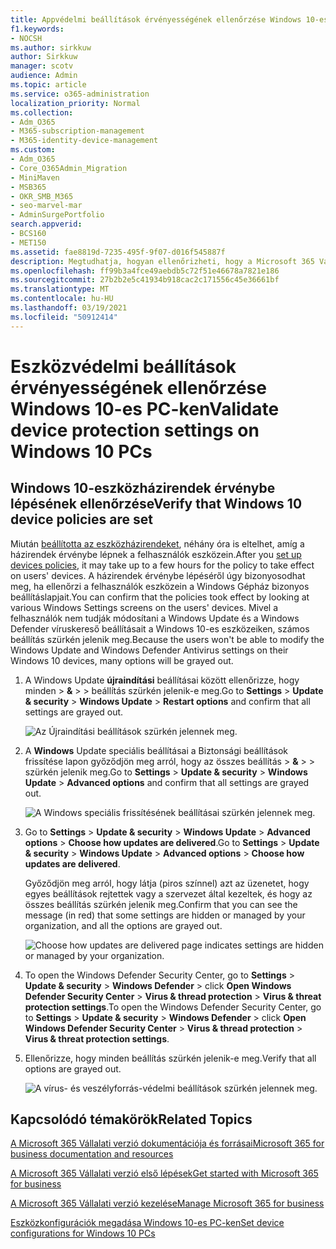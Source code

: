 ```yaml
---
title: Appvédelmi beállítások érvényességének ellenőrzése Windows 10-es PC-ken
f1.keywords:
- NOCSH
ms.author: sirkkuw
author: Sirkkuw
manager: scotv
audience: Admin
ms.topic: article
ms.service: o365-administration
localization_priority: Normal
ms.collection:
- Adm_O365
- M365-subscription-management
- M365-identity-device-management
ms.custom:
- Adm_O365
- Core_O365Admin_Migration
- MiniMaven
- MSB365
- OKR_SMB_M365
- seo-marvel-mar
- AdminSurgePortfolio
search.appverid:
- BCS160
- MET150
ms.assetid: fae8819d-7235-495f-9f07-d016f545887f
description: Megtudhatja, hogyan ellenőrizheti, hogy a Microsoft 365 Vállalati verzió appvédelmi beállításai hatályba lépnek-e a felhasználók Windows 10-es eszközein.
ms.openlocfilehash: ff99b3a4fce49aebdb5c72f51e46678a7821e186
ms.sourcegitcommit: 27b2b2e5c41934b918cac2c171556c45e36661bf
ms.translationtype: MT
ms.contentlocale: hu-HU
ms.lasthandoff: 03/19/2021
ms.locfileid: "50912414"
---
```

# <a name="validate-device-protection-settings-on-windows-10-pcs"></a><span data-ttu-id="5ed52-103">Eszközvédelmi beállítások érvényességének ellenőrzése Windows 10-es PC-ken</span><span class="sxs-lookup"><span data-stu-id="5ed52-103">Validate device protection settings on Windows 10 PCs</span></span>

## <a name="verify-that-windows-10-device-policies-are-set"></a><span data-ttu-id="5ed52-104">Windows 10-eszközházirendek érvénybe lépésének ellenőrzése</span><span class="sxs-lookup"><span data-stu-id="5ed52-104">Verify that Windows 10 device policies are set</span></span>

<span data-ttu-id="5ed52-105">Miután [beállította az eszközházirendeket](protection-settings-for-windows-10-pcs.md), néhány óra is eltelhet, amíg a házirendek érvénybe lépnek a felhasználók eszközein.</span><span class="sxs-lookup"><span data-stu-id="5ed52-105">After you [set up devices policies](protection-settings-for-windows-10-pcs.md), it may take up to a few hours for the policy to take effect on users' devices.</span></span> <span data-ttu-id="5ed52-106">A házirendek érvénybe lépéséről úgy bizonyosodhat meg, ha ellenőrzi a felhasználók eszközein a Windows Gépház bizonyos beállításlapjait.</span><span class="sxs-lookup"><span data-stu-id="5ed52-106">You can confirm that the policies took effect by looking at various Windows Settings screens on the users' devices.</span></span> <span data-ttu-id="5ed52-107">Mivel a felhasználók nem tudják módosítani a Windows Update és a Windows Defender víruskereső beállításait a Windows 10-es eszközeiken, számos beállítás szürkén jelenik meg.</span><span class="sxs-lookup"><span data-stu-id="5ed52-107">Because the users won't be able to modify the Windows Update and Windows Defender Antivirus settings on their Windows 10 devices, many options will be grayed out.</span></span>
  
1. <span data-ttu-id="5ed52-108">A Windows Update **újraindítási** beállításai között ellenőrizze, hogy minden \> **&amp;** \>  \>  beállítás szürkén jelenik-e meg.</span><span class="sxs-lookup"><span data-stu-id="5ed52-108">Go to **Settings** \> **Update &amp; security** \> **Windows Update** \> **Restart options** and confirm that all settings are grayed out.</span></span> 
    
    ![Az Újraindítási beállítások szürkén jelennek meg.](../media/31308da9-18b0-47c5-bbf6-d5fa6747c376.png)
  
2. <span data-ttu-id="5ed52-110">A **Windows** Update speciális beállításai a Biztonsági beállítások frissítése lapon győződjön meg arról, hogy az összes beállítás \> **&amp;** \>  \>  szürkén jelenik meg.</span><span class="sxs-lookup"><span data-stu-id="5ed52-110">Go to **Settings** \> **Update &amp; security** \> **Windows Update** \> **Advanced options** and confirm that all settings are grayed out.</span></span> 
    
    ![A Windows speciális frissítésének beállításai szürkén jelennek meg.](../media/049cf281-d503-4be9-898b-c0a3286c7fc2.png)
  
3. <span data-ttu-id="5ed52-112">Go to **Settings** \> **Update &amp; security** \> **Windows Update** \> **Advanced options** \> **Choose how updates are delivered**.</span><span class="sxs-lookup"><span data-stu-id="5ed52-112">Go to **Settings** \> **Update &amp; security** \> **Windows Update** \> **Advanced options** \> **Choose how updates are delivered**.</span></span>
    
    <span data-ttu-id="5ed52-113">Győződjön meg arról, hogy látja (piros színnel) azt az üzenetet, hogy egyes beállítások rejtettek vagy a szervezet által kezeltek, és hogy az összes beállítás szürkén jelenik meg.</span><span class="sxs-lookup"><span data-stu-id="5ed52-113">Confirm that you can see the message (in red) that some settings are hidden or managed by your organization, and all the options are grayed out.</span></span>
    
    ![Choose how updates are delivered page indicates settings are hidden or managed by your organization.](../media/6b3e37c5-da41-4afd-9983-b4f406216b59.png)
  
4. <span data-ttu-id="5ed52-115">To open the Windows Defender Security Center, go to **Settings** \> **Update &amp; security** \> **Windows Defender** \> click **Open Windows Defender Security Center** \> **Virus &amp; thread protection** \> **Virus &amp; threat protection settings**.</span><span class="sxs-lookup"><span data-stu-id="5ed52-115">To open the Windows Defender Security Center, go to **Settings** \> **Update &amp; security** \> **Windows Defender** \> click **Open Windows Defender Security Center** \> **Virus &amp; thread protection** \> **Virus &amp; threat protection settings**.</span></span> 
    
5. <span data-ttu-id="5ed52-116">Ellenőrizze, hogy minden beállítás szürkén jelenik-e meg.</span><span class="sxs-lookup"><span data-stu-id="5ed52-116">Verify that all options are grayed out.</span></span> 
    
    ![A vírus- és veszélyforrás-védelmi beállítások szürkén jelennek meg.](../media/9ca68d40-a5d9-49d7-92a4-c581688b5926.png)
  
## <a name="related-topics"></a><span data-ttu-id="5ed52-118">Kapcsolódó témakörök</span><span class="sxs-lookup"><span data-stu-id="5ed52-118">Related Topics</span></span>

[<span data-ttu-id="5ed52-119">A Microsoft 365 Vállalati verzió dokumentációja és forrásai</span><span class="sxs-lookup"><span data-stu-id="5ed52-119">Microsoft 365 for business documentation and resources</span></span>](./index.yml)
  
[<span data-ttu-id="5ed52-120">A Microsoft 365 Vállalati verzió első lépések</span><span class="sxs-lookup"><span data-stu-id="5ed52-120">Get started with Microsoft 365 for business</span></span>](microsoft-365-business-overview.md)
  
[<span data-ttu-id="5ed52-121">A Microsoft 365 Vállalati verzió kezelése</span><span class="sxs-lookup"><span data-stu-id="5ed52-121">Manage Microsoft 365 for business</span></span>](manage.md)
  
[<span data-ttu-id="5ed52-122">Eszközkonfigurációk megadása Windows 10-es PC-ken</span><span class="sxs-lookup"><span data-stu-id="5ed52-122">Set device configurations for Windows 10 PCs</span></span>](protection-settings-for-windows-10-pcs.md)
